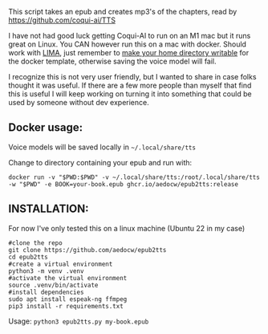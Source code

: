 This script takes an epub and creates mp3's of the chapters, read by https://github.com/coqui-ai/TTS

I have not had good luck getting Coqui-AI to run on an M1 mac but it runs great on Linux. You CAN however run this on a mac with docker. Should work with [LIMA](https://github.com/lima-vm/lima), just remember to [make your home directory writable](https://github.com/lima-vm/lima#filesystem-is-not-writable) for the docker template, otherwise saving the voice model will fail.

I recognize this is not very user friendly, but I wanted to share in case folks thought it was useful. If there are a few more people than myself that find this is useful I will keep working on turning it into something that could be used by someone without dev experience.

## Docker usage:
Voice models will be saved locally in `~/.local/share/tts`

Change to directory containing your epub and run with:
```
docker run -v "$PWD:$PWD" -v ~/.local/share/tts:/root/.local/share/tts -w "$PWD" -e BOOK=your-book.epub ghcr.io/aedocw/epub2tts:release
```

## INSTALLATION:

For  now I've only tested this on a linux machine (Ubuntu 22 in my case)

```
#clone the repo
git clone https://github.com/aedocw/epub2tts
cd epub2tts
#create a virtual environment
python3 -m venv .venv
#activate the virtual environment
source .venv/bin/activate
#install dependencies
sudo apt install espeak-ng ffmpeg
pip3 install -r requirements.txt
```

Usage: `python3 epub2tts.py my-book.epub`
